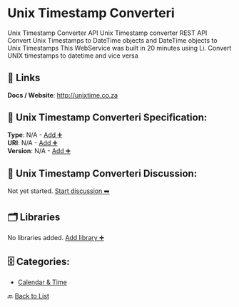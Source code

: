 # Unix Timestamp Converteri

Unix Timestamp Converter API Unix Timestamp converter REST API Convert Unix Timestamps to DateTime objects and DateTime objects to Unix Timestamps This WebService was built in 20 minutes using Li. Convert UNIX timestamps to datetime and vice versa

##  🔗 Links
**Docs / Website**: http://unixtime.co.za

## 🧬 Unix Timestamp Converteri Specification:
**Type**: N/A - [Add ➕](https://github.com/apis-list/apis-list/edit/main/apis.yaml#21129)  
**URI**: N/A - [Add ➕](https://github.com/apis-list/apis-list/edit/main/apis.yaml#21129)  
**Version**: N/A - [Add ➕](https://github.com/apis-list/apis-list/edit/main/apis.yaml#21129)

## 💬 Unix Timestamp Converteri Discussion:
Not yet started. [Start discussion ➡️](https://github.com/apis-list/apis-list/discussions/new)

## 🗂️ Libraries

No libraries added. [Add library ➕](https://github.com/apis-list/apis-list/edit/main/apis.yaml#21129)    


## 🗄️ Categories:
- [Calendar & Time](https://github.com/apis-list/apis-list#calendar--time-)

🔙  [Back to List](https://github.com/apis-list/apis-list)
